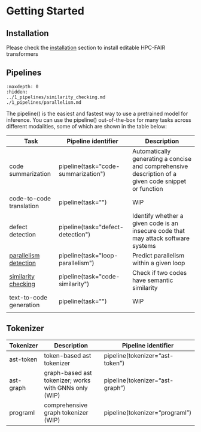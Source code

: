 # Getting Started


## Installation 
Please check the [installation](installation.md) section to install editable HPC-FAIR transformers

## Pipelines

```{toctree}
:maxdepth: 0
:hidden:
../1_pipelines/similarity_checking.md
./1_pipelines/parallelism.md
```


The pipeline() is the easiest and fastest way to use a pretrained model for inference. You can use the pipeline() out-of-the-box for many tasks across different modalities, some of which are shown in the table below:


| Task                  | Pipeline identifier                      | Description                                                                 |
|-----------------------|------------------------------------------|-----------------------------------------------------------------------------|
| code summarization    | pipeline(task="code-summarization")      | Automatically generating a concise and comprehensive description of a given code snippet or function |
| code-to-code translation | pipeline(task="")                      | WIP                                                                         |
| defect detection      | pipeline(task="defect-detection")        | Identify whether a given code is an insecure code that may attack software systems  |
| [parallelism detection](../1_pipelines/parallelism.md) | pipeline(task="loop-parallelism")        | Predict parallelism within a given loop                                     |
| [similarity checking](../1_pipelines/similarity_checking.md)   | pipeline(task="code-similarity")         | Check if two codes have semantic similarity                                 |
| text-to-code generation | pipeline(task="")                      | WIP                                                                         |
               |



## Tokenizer
| Tokenizer      | Description | Pipeline identifier|       
| ----------- | ----------- | -----------               |
| ast-token    | token-based ast tokenizer      | 	pipeline(tokenizer=“ast-token”) |
| ast-graph   | graph-based ast tokenizer; works with GNNs only (WIP) |	pipeline(tokenizer=“ast-graph”) |
| programl | comprehensive graph tokenizer (WIP)        |	pipeline(tokenizer=“programl”) |